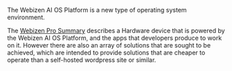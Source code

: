 The Webizen AI OS Platform is a new type of operating system environment.  

The [Webizen Pro Summary](Webizen%20Pro%20Summary.md) describes a Hardware device that is powered by the Webizen AI OS Platform, and the apps that developers produce to work on it.  However there are also an array of  solutions that are sought to be achieved, which are intended to provide solutions that are cheaper to operate than a self-hosted wordpress site or similar. 




